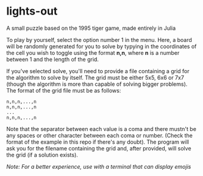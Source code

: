 # lights-out
A small puzzle based on the 1995 tiger game, made entirely in Julia

To play by yourself, select the option number 1 in the menu.
Here, a board will be randomly generated for you to solve by typying in the coordinates of the cell you wish to toggle using the format **n,n**, where **n** is a number between 1 and the length of the grid.

If you've selected solve, you'll need to provide a file containing a grid for the algorithm to solve by itself.
The grid must be either 5x5, 6x6 or 7x7 (though the algorithm is more than capable of solving bigger problems). The format of the grid file must be as follows:
```
n,n,n,...,n
n,n,n,...,n
...
n,n,n,...,n
```

Note that the separator between each value is a coma and there mustn't be any spaces or other character between each coma or number. (Check the format of the example in this repo if there's any doubt).
The program will ask you for the filename containing the grid and, after provided, will solve the grid (if a solution exists).

_Note: For a better experience, use with a terminal that can display emojis_